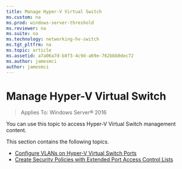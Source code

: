 ```yaml
---
title: Manage Hyper-V Virtual Switch
ms.custom: na
ms.prod: windows-server-threshold
ms.reviewer: na
ms.suite: na
ms.technology: networking-hv-switch
ms.tgt_pltfrm: na
ms.topic: article
ms.assetid: a7a06a7d-b8f3-4c9d-a69e-762bbb0dec72
ms.author: jamesmci
author: jamesmci
---
```

# Manage Hyper-V Virtual Switch

>Applies To: Windows Server&reg; 2016

You can use this topic to access Hyper-V Virtual Switch management content.

This section contains the following topics.

- [Configure VLANs on Hyper-V Virtual Switch Ports](Configure-and-View-VLAN-Settings-on-Hyper-V-Virtual-Switch-Ports.md)
- [Create Security Policies with Extended Port Access Control Lists](../../technologies/hyper-v-virtual-switch/Create-Security-Policies-with-Extended-Port-Access-Control-Lists.md)


